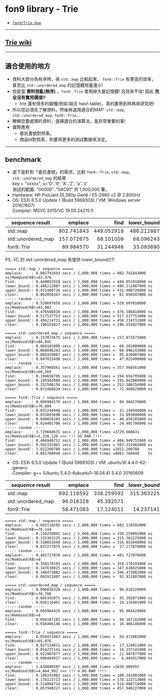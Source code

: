﻿# fon9 library - Trie
* [`fon9/Trie.hpp`](../fon9/Trie.hpp)
---------------------------------------
## [Trie wiki](https://zh.wikipedia.org/wiki/Trie)
---------------------------------------
## 適合使用的地方
* 資料大部分為有序時，與 `std::map` 比較起來， `fon9::Trie` 有更高的效率，甚至比 `std::unordered_map` 的記憶體用量還小!
* 但是當 **資料很亂(無序)** ，`fon9::Trie` 會用掉大量記憶體! 且效率不佳! 因此 **完全沒有實用價值!!**
  * trie 還有很多的變種(例如:結合 hash table)，真的要用到時再來研究吧!
* 所以您必須先了解資料，然後再選用適合的MAP: `std::map`, `std::unordered_map`, `fon9::Trie`...
* 瞭解您要處理的資料，選擇適合的演算法，是非常重要的事!
* 實際應用
  * 委託書號對照表。
  * 商品Id對照表，則要用更多的測試數據來決定。
---------------------------------------
## benchmark
  * 底下是針對「委託書號」的需求，比較 `fon9::Trie`, `std::map`, `std::unordered_map` 的結果  
    key = "xxxxx", x='0'..'9', 'A'..'Z', 'a'..'z'  
    測試的範圍: "00000".."04C91" 共 1,000,000 筆。
  * Hardware: HP ProLiant DL380p Gen8 / E5-2680 v2 @ 2.80GHz
  * OS: ESXi 6.5.0 Update 1 (Build 5969303) / VM: Windows server 2016(1607)  
    Compiler: MSVC 2015(VC 19.00.24215.1)

|sequence result   |   emplace |    find   | lower_bound | upper_bound |     clear | MemUsed(KB)|
|------------------|----------:|----------:|------------:|------------:|----------:|-----------:|
|std::map          |802.741843 |449.052918 |  486.212887 |  431.460726 | 62.050347 |     83,476 |
|std::unordered_map|157.072675 | 68.101009 |   68.096243 |   85.420087 | 47.033490 |     84,045 |
|fon9::Trie        | 89.984570 | 31.244948 |   33.093690 |   48.856203 | 24.401706 |     70,684 |

PS. VC 的 std::unordered_map 有提供 lower_bound()?!
```
===== std::map / sequence =====
emplace:    : 0.802741843 secs / 1,000,000 times = 802.741843000 ns|MemUsed(KB)=83,476
find:       : 0.449052918 secs / 1,000,000 times = 449.052918000 ns
lower_bound:: 0.486212887 secs / 1,000,000 times = 486.212887000 ns
upper_bound:: 0.431460726 secs / 1,000,000 times = 431.460726000 ns
clear:      : 0.062050347 secs / 1,000,000 times =  62.050347000 ns
----- random -----
emplace:    : 0.528697658 secs / 1,000,000 times = 528.697658000 ns|MemUsed(KB)=83,902
find:       : 0.476586818 secs / 1,000,000 times = 476.586818000 ns
lower_bound:: 0.517537753 secs / 1,000,000 times = 517.537753000 ns
upper_bound:: 0.456214731 secs / 1,000,000 times = 456.214731000 ns
clear:      : 0.196555027 secs / 1,000,000 times = 196.555027000 ns

===== std::unordered_map / sequence =====
emplace:    : 0.157072675 secs / 1,000,000 times = 157.072675000 ns|MemUsed(KB)=84,045
find:       : 0.068101009 secs / 1,000,000 times =  68.101009000 ns
lower_bound:: 0.068096243 secs / 1,000,000 times =  68.096243000 ns
upper_bound:: 0.085420087 secs / 1,000,000 times =  85.420087000 ns
clear:      : 0.047033490 secs / 1,000,000 times =  47.033490000 ns
----- random -----
emplace:    : 0.357968561 secs / 1,000,000 times = 357.968561000 ns|MemUsed(KB)=66,269
find:       : 0.194656795 secs / 1,000,000 times = 194.656795000 ns
lower_bound:: 0.195942080 secs / 1,000,000 times = 195.942080000 ns
upper_bound:: 0.252508156 secs / 1,000,000 times = 252.508156000 ns
clear:      : 0.072468629 secs / 1,000,000 times =  72.468629000 ns

===== fon9::Trie / sequence =====
emplace:    : 0.089984570 secs / 1,000,000 times =  89.984570000 ns|MemUsed(KB)=70,684
find:       : 0.031244948 secs / 1,000,000 times =  31.244948000 ns
lower_bound:: 0.033093690 secs / 1,000,000 times =  33.093690000 ns
upper_bound:: 0.048856203 secs / 1,000,000 times =  48.856203000 ns
clear:      : 0.024401706 secs / 1,000,000 times =  24.401706000 ns
----- random -----
emplace:    : 3.729660631 secs / 1,000,000 times =3729.660631    ns|MemUsed(KB)=5,338,128 <<< !!! 5G RAM !!!!
find:       : 0.466949752 secs / 1,000,000 times = 466.949752000 ns
lower_bound:: 0.502332465 secs / 1,000,000 times = 502.332465000 ns
upper_bound:: 1.022260788 secs / 1,000,000 times =1022.260788    ns
clear:      : 4.661768948 secs / 1,000,000 times =4661.768948    ns
```
  * OS: ESXi 6.5.0 Update 1 (Build 5969303) / VM: ubuntu16 4.4.0-62-generic  
    Compiler: g++ (Ubuntu 5.4.0-6ubuntu1~16.04.4) 5.4.0 20160609

|sequence result   |   emplace |    find   | lower_bound | upper_bound |     clear | MemUsed(KB)|
|------------------|----------:|----------:|------------:|------------:|----------:|-----------:|
|std::map          |692.118592 |338.259092 |  315.363225 |  316.052648 |  37.277879|     78,144 |
|std::unordered_map| 96.016328 | 45.392071 |             |             |  16.116401|     70,700 |
|fon9::Trie        | 58.471083 | 17.124011 |   14.237141 |   22.987077 |   6.484917|     65,076 |

```
===== std::map / sequence =====
emplace:    : 0.692118592 secs / 1,000,000 times = 692.118592000 ns|MemUsed(KB)=78,144
find:       : 0.338259092 secs / 1,000,000 times = 338.259092000 ns
lower_bound:: 0.315363225 secs / 1,000,000 times = 315.363225000 ns
upper_bound:: 0.316052648 secs / 1,000,000 times = 316.052648000 ns
clear:      : 0.037277879 secs / 1,000,000 times =  37.277879000 ns
----- random -----
emplace:    : 0.401727078 secs / 1,000,000 times = 401.727078000 ns|MemUsed(KB)=0
find:       : 0.359170193 secs / 1,000,000 times = 359.170193000 ns
lower_bound:: 0.347638025 secs / 1,000,000 times = 347.638025000 ns
upper_bound:: 0.346473082 secs / 1,000,000 times = 346.473082000 ns
clear:      : 0.092911807 secs / 1,000,000 times =  92.911807000 ns

===== std::unordered_map / sequence =====
emplace:    : 0.096016328 secs / 1,000,000 times =  96.016328000 ns|MemUsed(KB)=70,700
find:       : 0.045392071 secs / 1,000,000 times =  45.392071000 ns
clear:      : 0.016116401 secs / 1,000,000 times =  16.116401000 ns
----- random -----
emplace:    : 0.095964429 secs / 1,000,000 times =  95.964429000 ns|MemUsed(KB)=0
find:       : 0.094167182 secs / 1,000,000 times =  94.167182000 ns
clear:      : 0.016466146 secs / 1,000,000 times =  16.466146000 ns

===== fon9::Trie / sequence =====
emplace:    : 0.058471083 secs / 1,000,000 times =  58.471083000 ns|MemUsed(KB)=65,076
find:       : 0.017124011 secs / 1,000,000 times =  17.124011000 ns
lower_bound:: 0.014237141 secs / 1,000,000 times =  14.237141000 ns
upper_bound:: 0.022987077 secs / 1,000,000 times =  22.987077000 ns
clear:      : 0.006484917 secs / 1,000,000 times =   6.484917000 ns
----- random -----
emplace:    : 1.838889597 secs / 1,000,000 times =1838.889597    ns|MemUsed(KB)=4,864,992 <<< !!! 4.8G RAM !!!!
find:       : 0.180241002 secs / 1,000,000 times = 180.241002000 ns
lower_bound:: 0.178123713 secs / 1,000,000 times = 178.123713000 ns
upper_bound:: 0.514068714 secs / 1,000,000 times = 514.068714000 ns
clear:      : 0.857940227 secs / 1,000,000 times = 857.940227000 ns
```

